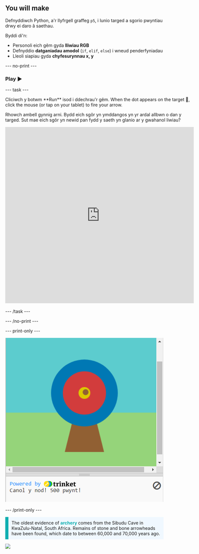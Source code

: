 ## You will make

Defnyddiwch Python, a'r llyfrgell graffeg `p5`, i lunio targed a sgorio pwyntiau drwy ei daro â saethau.

Byddi di'n:
 + Personoli eich gêm gyda **lliwiau RGB**
 + Defnyddio **datganiadau amodol** (`if`, `elif`, `else`) i wneud penderfyniadau
 + Lleoli siapiau gyda **chyfesurynnau x, y**

--- no-print ---

### Play ▶️

--- task ---

<div style="display: flex; flex-wrap: wrap">
<div style="flex-basis: 175px; flex-grow: 1">  
Cliciwch y botwm **Run** isod i ddechrau'r gêm. When the dot appears on the target 🎯, click the mouse (or tap on your tablet) to fire your arrow. 

Rhowch ambell gynnig arni. Bydd eich sgôr yn ymddangos yn yr ardal allbwn o dan y targed. Sut mae eich sgôr yn newid pan fydd y saeth yn glanio ar y gwahanol liwiau? 
  <iframe src="https://trinket.io/embed/python/f686c82d8a?outputOnly=true" width="600" height="560" frameborder="0" marginwidth="0" marginheight="0" allowfullscreen>
  </iframe>
</div>
</div>

--- /task ---

--- /no-print ---

--- print-only ---

![Completed project.](images/yellow-points.png)

--- /print-only ---

<p style="border-left: solid; border-width:10px; border-color: #0faeb0; background-color: aliceblue; padding: 10px;">
The oldest evidence of <span style="color: #0faeb0; font-weight: bold;"> archery </span> comes from the Sibudu Cave in KwaZulu-Natal, South Africa. Remains of stone and bone arrowheads have been found, which date to between 60,000 and 70,000 years ago. 
</p>

![](http://code.org/api/hour/begin_coderdojo_target.png)
